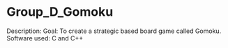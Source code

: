 # Group_D_Gomoku

Description:
Goal: To create a strategic based board game called Gomoku.
Software used: C and C++
